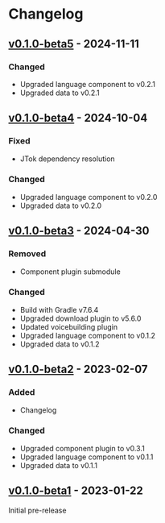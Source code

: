 Changelog
=========

[v0.1.0-beta5] - 2024-11-11
---------------------------

### Changed

- Upgraded language component to v0.2.1
- Upgraded data to v0.2.1

[v0.1.0-beta4] - 2024-10-04
---------------------------

### Fixed

- JTok dependency resolution

### Changed

- Upgraded language component to v0.2.0
- Upgraded data to v0.2.0

[v0.1.0-beta3] - 2024-04-30
---------------------------

### Removed

- Component plugin submodule

### Changed

- Build with Gradle v7.6.4
- Upgraded download plugin to v5.6.0
- Updated voicebuilding plugin
- Upgraded language component to v0.1.2
- Upgraded data to v0.1.2

[v0.1.0-beta2] - 2023-02-07
---------------------------

### Added

- Changelog

### Changed

- Upgraded component plugin to v0.3.1
- Upgraded language component to v0.1.1
- Upgraded data to v0.1.1

[v0.1.0-beta1] - 2023-01-22
---------------------------

Initial pre-release

[v0.1.0-beta5]: https://github.com/marytts/voice-serbski-institut-dsb-juro/releases/tag/v0.1.0-beta5
[v0.1.0-beta4]: https://github.com/marytts/voice-serbski-institut-dsb-juro/releases/tag/v0.1.0-beta4
[v0.1.0-beta3]: https://github.com/marytts/voice-serbski-institut-dsb-juro/releases/tag/v0.1.0-beta3
[v0.1.0-beta2]: https://github.com/marytts/voice-serbski-institut-dsb-juro/releases/tag/v0.1.0-beta2
[v0.1.0-beta1]: https://github.com/marytts/voice-serbski-institut-dsb-juro/releases/tag/v0.1.0-beta1
